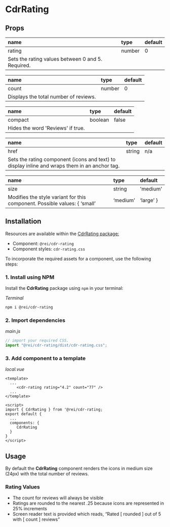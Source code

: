 # CdrRating

## Props

| name                                                                    | type   | default |
|:------------------------------------------------------------------------|:-------|:--------|
| rating                                                                  | number | 0       |
| Sets the rating values between 0 and 5. Required.                       |        |         |

| name                                                                    | type   | default |
|:------------------------------------------------------------------------|:-------|:--------|
| count                                                                   | number | 0       |
| Displays the total number of reviews.                                   |        |         |

| name                                                                    | type   | default |
|:------------------------------------------------------------------------|:-------|:--------|
| compact                                                                 | boolean | false       |
| Hides the word 'Reviews' if true.                                       |        |         |

| name                                                                    | type   | default |
|:------------------------------------------------------------------------|:-------|:--------|
| href                                                                    | string | n/a     |
| Sets the rating component (icons and text) to display inline and wraps them in an anchor tag. |        |         |

| name                                                                    | type   | default |
|:------------------------------------------------------------------------|:-------|:--------|
| size                                                                    | string | 'medium' |
| Modifies the style variant for this component. Possible values: {  ‘small’  |  ‘medium’  |  ‘large’  } |        |         |

## Installation

Resources are available within the [CdrRating package:](https://www.npmjs.com/package/@rei/cdr-rating)

- Component: `@rei/cdr-rating`
- Component styles: `cdr-rating.css`

To incorporate the required assets for a component, use the following steps:

### 1. Install using NPM

Install the **CdrRating** package using `npm` in your terminal:

_Terminal_

```bash
npm i @rei/cdr-rating
```

### 2. Import dependencies

_main.js_

```javascript
// import your required CSS.
import "@rei/cdr-rating/dist/cdr-rating.css";
```

### 3. Add component to a template

_local.vue_

```vue
<template>
  ...
     <cdr-rating rating="4.2" count="77" />
  ...
</template>

<script>
import { CdrRating } from '@rei/cdr-rating;
export default {
  ...
  components: {
     CdrRating  
  }
}
</script>
```

## Usage
By default the **CdrRating** component renders the icons in medium size (24px) with the total number of reviews. 

### Rating Values
- The count for reviews will always be visible
- Ratings are rounded to the nearest .25 because icons are represented in 25% increments
- Screen reader text is provided which reads, “Rated [ rounded ] out of 5 with [ count ] reviews”
